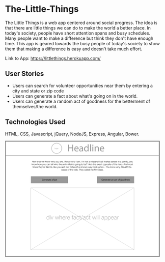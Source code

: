 # The-Little-Things

The Little Things is a web app centered around social progress. The idea is that there are little things we can do to make the world a better place. In today's society, people have short attention spans and busy schedules. Many people want to make a difference but think they don't have enough time. This app is geared towards the busy people of today's society to show them that making a difference is easy and doesn't take much effort.

Link to App:
https://littlethings.herokuapp.com/

## User Stories
- Users can search for volunteer opportunities near them by entering a city and state or zip code
- Users can generate a fact about what's going on in the world.
- Users can generate a random act of goodness for the betterment of themselves/the world.

## Technologies Used
HTML, CSS, Javascript, jQuery, NodeJS, Express, Angular, Bower.


![Wireframe](./readme-stuff/wireframe-index.png)


